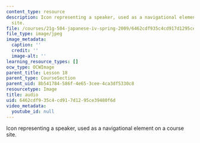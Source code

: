 ```yaml
---
content_type: resource
description: Icon representing a speaker, used as a navigational element on a course
  site.
file: /courses/21g-504-japanese-iv-spring-2009/6462cdf935c4cd917d1295ce39480f6d_audio.jpg
file_type: image/jpeg
image_metadata:
  caption: ''
  credit: ''
  image-alt: ''
learning_resource_types: []
ocw_type: OCWImage
parent_title: Lesson 18
parent_type: CourseSection
parent_uid: 8b541784-586f-4e65-3cee-4ca3df5330c8
resourcetype: Image
title: audio
uid: 6462cdf9-35c4-cd91-7d12-95ce39480f6d
video_metadata:
  youtube_id: null
---
```

Icon representing a speaker, used as a navigational element on a course site.